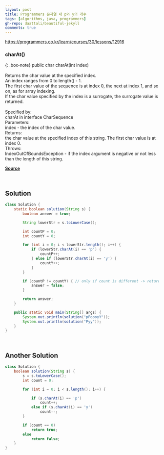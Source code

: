 ```yaml
---
layout: post
title: Programmers 문자열 내 p와 y의 개수
tags: [algorithms, java, programmers]
gh-repo: daattali/beautiful-jekyll
comments: true
---
```


<https://programmers.co.kr/learn/courses/30/lessons/12916>

### charAt()

{: .box-note}
public char charAt​(int index)<br><br>
Returns the char value at the specified index.<br>
An index ranges from 0 to length() - 1.<br>
The first char value of the sequence is at index 0, the next at index 1, and so on, as for array indexing.<br>
If the char value specified by the index is a surrogate, the surrogate value is returned.<br>
<br>
Specified by:<br>
charAt in interface CharSequence<br>
Parameters:<br>
index - the index of the char value.<br>
Returns:<br>
the char value at the specified index of this string. The first char value is at index 0.<br>
Throws:<br>
IndexOutOfBoundsException - if the index argument is negative or not less than the length of this string.<br>

[**Source**](https://docs.oracle.com/en/java/javase/11/docs/api/java.base/java/lang/String.html)

<br>

## Solution

```java
class Solution {
    static boolean solution(String s) {
        boolean answer = true;

        String lowerStr = s.toLowerCase();

        int countP = 0;
        int countY = 0;

        for (int i = 0; i < lowerStr.length(); i++) {
            if (lowerStr.charAt(i) == 'p') {
                countP++;
            } else if (lowerStr.charAt(i) == 'y') {
                countY++;
            }
        }

        if (countP != countY) { // only if count is different -> return true
            answer = false;
        }

        return answer;
    }

    public static void main(String[] args) {
        System.out.println(solution("pPoooyY"));
        System.out.println(solution("Pyy"));
    }
}
```
<br>

## Another Solution

```java
class Solution {
    boolean solution(String s) {
        s = s.toLowerCase();
        int count = 0;

        for (int i = 0; i < s.length(); i++) {

            if (s.charAt(i) == 'p')
                count++;
            else if (s.charAt(i) == 'y')
                count--;
        }

        if (count == 0)
            return true;
        else
            return false;
    }
}
```
